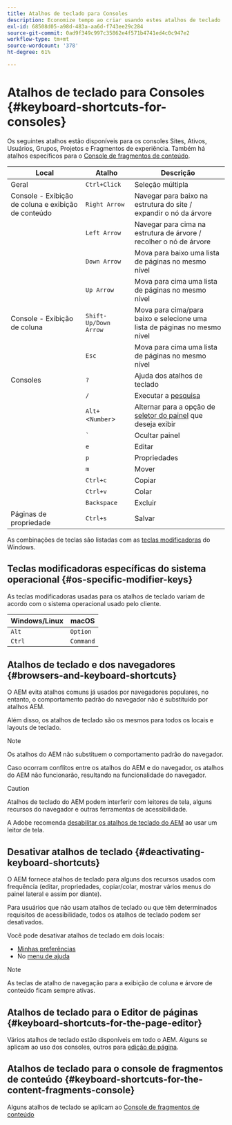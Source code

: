 ```yaml
---
title: Atalhos de teclado para Consoles
description: Economize tempo ao criar usando estes atalhos de teclado
exl-id: 68508d05-a98d-483a-aa6d-f743ee29c284
source-git-commit: 0ad9f349c997c35862e4f571b4741ed4c0c947e2
workflow-type: tm+mt
source-wordcount: '378'
ht-degree: 61%

---
```


# Atalhos de teclado para Consoles   {#keyboard-shortcuts-for-consoles}

Os seguintes atalhos estão disponíveis para os consoles Sites, Ativos, Usuários, Grupos, Projetos e Fragmentos de experiência. Também há atalhos específicos para o [Console de fragmentos de conteúdo](#keyboard-shortcuts-for-the-content-fragments-console).

| Local | Atalho | Descrição |
|---|---|---|
| Geral | `Ctrl+Click` | Seleção múltipla |
| Console - Exibição de coluna e exibição de conteúdo | `Right Arrow` | Navegar para baixo na estrutura do site / expandir o nó da árvore |
|  | `Left Arrow` | Navegar para cima na estrutura de árvore / recolher o nó de árvore |
|  | `Down Arrow` | Mova para baixo uma lista de páginas no mesmo nível |
|  | `Up Arrow` | Mova para cima uma lista de páginas no mesmo nível |
| Console - Exibição de coluna | `Shift-Up/Down Arrow` | Mova para cima/para baixo e selecione uma lista de páginas no mesmo nível |
|  | `Esc` | Mova para cima uma lista de páginas no mesmo nível |
| Consoles | `?` | Ajuda dos atalhos de teclado |
|  | `/` | Executar a [pesquisa](/help/sites-cloud/authoring/getting-started/search.md) |
|  | `Alt+`&lt;`Number`> | Alternar para a opção de [seletor do painel](/help/sites-cloud/authoring/getting-started/basic-handling.md#rail-selector) que deseja exibir |
|  | ``` ` ``` | Ocultar painel |
|  | `e` | Editar |
|  | `p` | Propriedades |
|  | `m` | Mover |
|  | `Ctrl+c` | Copiar |
|  | `Ctrl+v` | Colar |
|  | `Backspace` | Excluir |
| Páginas de propriedade | `Ctrl+s` | Salvar |

As combinações de teclas são listadas com as [teclas modificadoras](#os-specific-modifier-keys) do Windows.

## Teclas modificadoras específicas do sistema operacional {#os-specific-modifier-keys}

As teclas modificadoras usadas para os atalhos de teclado variam de acordo com o sistema operacional usado pelo cliente.

| Windows/Linux | macOS |
|---|---|
| `Alt` | `Option` |
| `Ctrl` | `Command` |

## Atalhos de teclado e dos navegadores {#browsers-and-keyboard-shortcuts}

O AEM evita atalhos comuns já usados por navegadores populares, no entanto, o comportamento padrão do navegador não é substituído por atalhos AEM.

Além disso, os atalhos de teclado são os mesmos para todos os locais e layouts de teclado.

>[!NOTE]
>
>Os atalhos do AEM não substituem o comportamento padrão do navegador.
>
>Caso ocorram conflitos entre os atalhos do AEM e do navegador, os atalhos do AEM não funcionarão, resultando na funcionalidade do navegador.

>[!CAUTION]
>
>Atalhos de teclado do AEM podem interferir com leitores de tela, alguns recursos do navegador e outras ferramentas de acessibilidade.
>
>A Adobe recomenda [desabilitar os atalhos de teclado do AEM](#deactivating-keyboard-shortcuts) ao usar um leitor de tela.

## Desativar atalhos de teclado {#deactivating-keyboard-shortcuts}

O AEM fornece atalhos de teclado para alguns dos recursos usados com frequência (editar, propriedades, copiar/colar, mostrar vários menus do painel lateral e assim por diante).

Para usuários que não usam atalhos de teclado ou que têm determinados requisitos de acessibilidade, todos os atalhos de teclado podem ser desativados.

Você pode desativar atalhos de teclado em dois locais:

* [Minhas preferências](/help/sites-cloud/authoring/getting-started/account-environment.md#my-preferences)
* No [menu de ajuda](/help/sites-cloud/authoring/getting-started/basic-handling.md#accessing-help)

>[!NOTE]
>
>As teclas de atalho de navegação para a exibição de coluna e árvore de conteúdo ficam sempre ativas.

## Atalhos de teclado para o Editor de páginas {#keyboard-shortcuts-for-the-page-editor}

Vários atalhos de teclado estão disponíveis em todo o AEM. Alguns se aplicam ao uso dos consoles, outros para [edição de página](/help/sites-cloud/authoring/fundamentals/keyboard-shortcuts.md).

## Atalhos de teclado para o console de fragmentos de conteúdo {#keyboard-shortcuts-for-the-content-fragments-console}

Alguns atalhos de teclado se aplicam ao [Console de fragmentos de conteúdo](/help/sites-cloud/administering/content-fragments/keyboard-shortcuts.md)